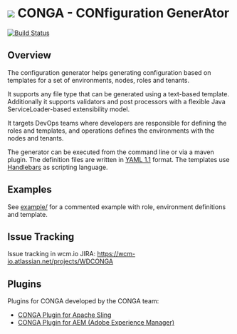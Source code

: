 <img src="http://wcm.io/images/favicon-16@2x.png"/> CONGA - CONfiguration GenerAtor
======
[![Build Status](https://travis-ci.org/wcm-io-devops/wcm-io-devops-conga.png?branch=develop)](https://travis-ci.org/wcm-io-devops/wcm-io-devops-conga)


## Overview

The configuration generator helps generating configuration based on templates for a set of environments, nodes, roles and tenants.

It supports any file type that can be generated using a text-based template. Additionally it supports validators and post processors with a flexible Java ServiceLoader-based extensibility model.

It targets DevOps teams where developers are responsible for defining the roles and templates, and operations defines the environments with the nodes and tenants.

The generator can be executed from the command line or via a maven plugin. The definition files are written in [YAML 1.1](http://yaml.org/) format. The templates use [Handlebars](http://handlebarsjs.com/) as scripting language.


## Examples

See [example/](example/) for a commented example with role, environment definitions and template.


## Issue Tracking

Issue tracking in wcm.io JIRA: https://wcm-io.atlassian.net/projects/WDCONGA


## Plugins

Plugins for CONGA developed by the CONGA team:

* [CONGA Plugin for Apache Sling](https://github.com/wcm-io-devops/wcm-io-devops-conga-sling-plugin)
* [CONGA Plugin for AEM (Adobe Experience Manager)](https://github.com/wcm-io-devops/wcm-io-devops-conga-aem-plugin)
